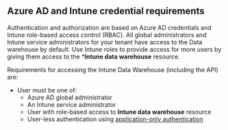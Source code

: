 <!-- This include is part of the Intune Data Warehouse documentation. -->

## Azure AD and Intune credential requirements

Authentication and authorization are based on Azure AD credentials and Intune role-based access control (RBAC). All global administrators and Intune service administrators for your tenant have access to the Data warehouse by default. Use Intune roles to provide access for more users by giving them access to the ***Intune data warehouse** resource.

Requirements for accessing the Intune Data Warehouse (including the API) are:

  -  User must be one of:
      -  Azure AD global administrator
      -  An Intune service administrator
      -  User with role-based access to **Intune data warehouse** resource
      -  User-less authentication using [application-only authentication](data-warehouse-app-only-auth.md) 